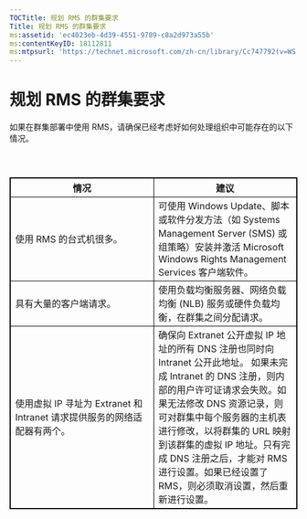 ```yaml
---
TOCTitle: 规划 RMS 的群集要求
Title: 规划 RMS 的群集要求
ms:assetid: 'ec4023eb-4d39-4551-9789-c8a2d973a55b'
ms:contentKeyID: 18112811
ms:mtpsurl: 'https://technet.microsoft.com/zh-cn/library/Cc747792(v=WS.10)'
---
```


规划 RMS 的群集要求
===================

如果在群集部署中使用 RMS，请确保已经考虑好如何处理组织中可能存在的以下情况。

###  

 
<table style="border:1px solid black;">
<colgroup>
<col width="50%" />
<col width="50%" />
</colgroup>
<thead>
<tr class="header">
<th style="border:1px solid black;" >情况</th>
<th style="border:1px solid black;" >建议</th>
</tr>
</thead>
<tbody>
<tr class="odd">
<td style="border:1px solid black;">使用 RMS 的台式机很多。</td>
<td style="border:1px solid black;">可使用 Windows Update、脚本 或软件分发方法（如 Systems Management Server (SMS) 或组策略）安装并激活 Microsoft Windows Rights Management Services 客户端软件。</td>
</tr>
<tr class="even">
<td style="border:1px solid black;">具有大量的客户端请求。</td>
<td style="border:1px solid black;">使用负载均衡服务器、网络负载均衡 (NLB) 服务或硬件负载均衡，在群集之间分配请求。</td>
</tr>
<tr class="odd">
<td style="border:1px solid black;">使用虚拟 IP 寻址为 Extranet 和 Intranet 请求提供服务的网络适配器有两个。</td>
<td style="border:1px solid black;">确保向 Extranet 公开虚拟 IP 地址的所有 DNS 注册也同时向 Intranet 公开此地址。
如果未完成 Intranet 的 DNS 注册，则内部的用户许可证请求会失败。如果无法修改 DNS 资源记录，则可对群集中每个服务器的主机表进行修改，以将群集的 URL 映射到该群集的虚拟 IP 地址。只有完成 DNS 注册之后，才能对 RMS 进行设置。如果已经设置了 RMS，则必须取消设置，然后重新进行设置。</td>
</tr>
</tbody>
</table>
